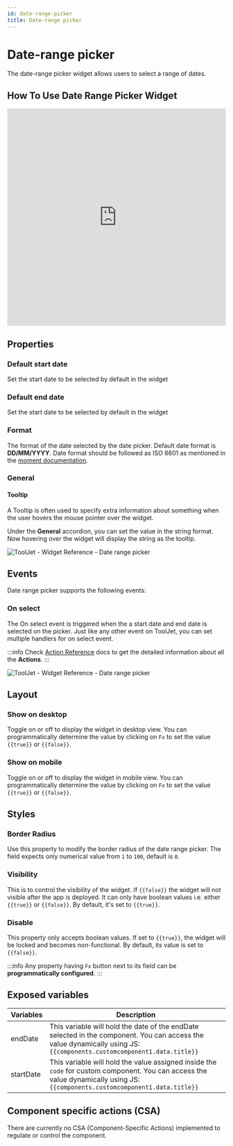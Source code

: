 ```yaml
---
id: date-range-picker
title: Date-range picker
---
```

# Date-range picker

The date-range picker widget allows users to select a range of dates.

## How To Use Date Range Picker Widget

<iframe height="500" src="https://www.youtube.com/embed/iBJQeh1kerE" title="Date range picker Widget" frameborder="0" allowfullscreen width="100%"></iframe>

## Properties

### Default start date

Set the start date to be selected by default in the widget

### Default end date

Set the start date to be selected by default in the widget

### Format

The format of the date selected by the date picker. Default date format is **DD/MM/YYYY**. Date format should be followed as ISO 8601 as mentioned in the [moment documentation](https://momentjs.com/docs/).

### General
#### Tooltip

A Tooltip is often used to specify extra information about something when the user hovers the mouse pointer over the widget.

Under the <b>General</b> accordion, you can set the value in the string format. Now hovering over the widget will display the string as the tooltip.

<div style={{textAlign: 'center'}}>

<img className="screenshot-full" src="/img/tooltip.png" alt="ToolJet - Widget Reference - Date range picker" />

</div>

## Events

Date range picker supports the following events:

### On select

The On select event is triggered when the a start date and end date is selected on the picker. Just like any other event on ToolJet, you can set multiple handlers for on select event.

:::info
Check [Action Reference](/docs/category/actions-reference) docs to get the detailed information about all the **Actions**.
:::

<div style={{textAlign: 'center'}}>

<img className="screenshot-full" src="/img/widgets/date-range/event.png" alt="ToolJet - Widget Reference - Date range picker" />

</div>

## Layout

### Show on desktop

Toggle on or off to display the widget in desktop view. You can programmatically determine the value by clicking on `Fx` to set the value `{{true}}` or `{{false}}`.
### Show on mobile

Toggle on or off to display the widget in mobile view. You can programmatically determine the value by clicking on `Fx` to set the value `{{true}}` or `{{false}}`.

## Styles

### Border Radius

Use this property to modify the border radius of the date range picker. The field expects only numerical value from `1` to `100`, default is `0`. 
### Visibility

This is to control the visibility of the widget. If `{{false}}` the widget will not visible after the app is deployed. It can only have boolean values i.e. either `{{true}}` or `{{false}}`. By default, it's set to `{{true}}`.
### Disable

This property only accepts boolean values. If set to `{{true}}`, the widget will be locked and becomes non-functional. By default, its value is set to `{{false}}`.

:::info
Any property having `Fx` button next to its field can be **programmatically configured**.
:::

## Exposed variables

| Variables   | Description |
| ----------- | ----------- |
| endDate | This variable will hold the date of the endDate selected in the component. You can access the value dynamically using JS: `{{components.customcomponent1.data.title}}`|
| startDate | This variable will hold the value assigned inside the `code` for custom component. You can access the value dynamically using JS: `{{components.customcomponent1.data.title}}`|


## Component specific actions (CSA)

There are currently no CSA (Component-Specific Actions) implemented to regulate or control the component.